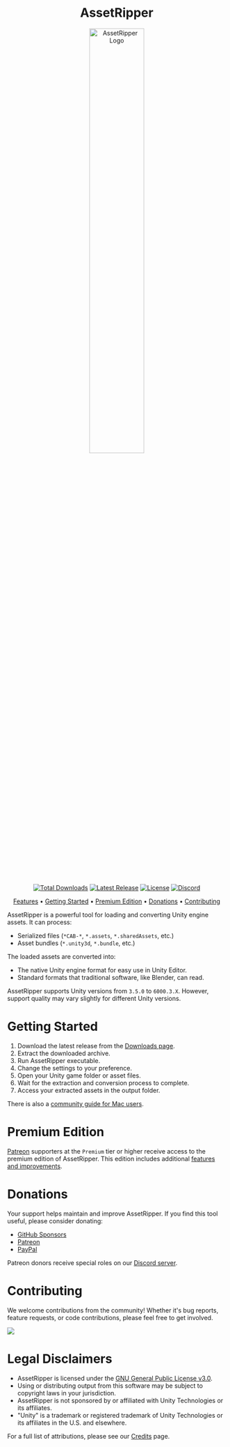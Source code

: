 <h1 align="center">AssetRipper</h1>

<p align="center">
  <img src="https://github.com/AssetRipper/AssetRipper/raw/master/Media/Images/2D_Logo/AssetRipperLogoBackground.png" alt="AssetRipper Logo" width="50%">
</p>

<p align="center">
  <a href="https://github.com/AssetRipper/AssetRipper/releases"><img src="https://img.shields.io/github/downloads/AssetRipper/AssetRipper/total.svg?label=Downloads&logo=github" alt="Total Downloads"></a>
  <a href="https://github.com/AssetRipper/AssetRipper/releases/latest"><img src="https://img.shields.io/github/v/release/AssetRipper/AssetRipper?label=Release&logo=github" alt="Latest Release"></a>
  <a href="https://github.com/AssetRipper/AssetRipper/blob/master/LICENSE.md"><img src="https://img.shields.io/github/license/AssetRipper/AssetRipper?label=License&logo=gnu" alt="License"></a>
  <a href="https://discord.gg/XqXa53W2Yh"><img src="https://img.shields.io/discord/867514400701153281?label=Discord&logo=discord&color=5865F2" alt="Discord"></a>
</p>

<p align="center">
  <a href="#Features">Features</a> •
  <a href="#getting-started">Getting Started</a> •
  <a href="#premium-edition">Premium Edition</a> •
  <a href="#Donations">Donations</a> •
  <a href="#contributing">Contributing</a>
</p>

AssetRipper is a powerful tool for loading and converting Unity engine assets. It can process:
- Serialized files (`*CAB-*`, `*.assets`, `*.sharedAssets`, etc.)
- Asset bundles (`*.unity3d`, `*.bundle`, etc.)

The loaded assets are converted into:
- The native Unity engine format for easy use in Unity Editor.
- Standard formats that traditional software, like Blender, can read.

AssetRipper supports Unity versions from `3.5.0` to `6000.3.X`. However, support quality may vary slightly for different Unity versions.

# Getting Started

1. Download the latest release from the [Downloads page](https://assetripper.github.io/AssetRipper/articles/Downloads.html).
2. Extract the downloaded archive.
3. Run AssetRipper executable.
4. Change the settings to your preference.
5. Open your Unity game folder or asset files.
6. Wait for the extraction and conversion process to complete.
7. Access your extracted assets in the output folder.

There is also a [community guide for Mac users](https://assetripper.github.io/AssetRipper/articles/RunningOnMac.html).

# Premium Edition

[Patreon](https://www.patreon.com/ds5678) supporters at the `Premium` tier or higher receive access to the premium edition of AssetRipper. This edition includes additional [features and improvements](https://assetripper.github.io/AssetRipper/articles/PremiumFeatures.html).

# Donations

Your support helps maintain and improve AssetRipper. If you find this tool useful, please consider donating:

- [GitHub Sponsors](https://github.com/sponsors/ds5678)
- [Patreon](https://www.patreon.com/ds5678)
- [PayPal](https://paypal.me/ds5678)

Patreon donors receive special roles on our [Discord server](https://discord.gg/XqXa53W2Yh).

# Contributing

We welcome contributions from the community! Whether it's bug reports, feature requests, or code contributions, please feel free to get involved.

<a href="https://github.com/AssetRipper/AssetRipper/graphs/contributors">
  <img src="https://contrib.rocks/image?repo=AssetRipper/AssetRipper"/>
</a>

# Legal Disclaimers

- AssetRipper is licensed under the [GNU General Public License v3.0](https://github.com/AssetRipper/AssetRipper/blob/master/LICENSE.md).
- Using or distributing output from this software may be subject to copyright laws in your jurisdiction.
- AssetRipper is not sponsored by or affiliated with Unity Technologies or its affiliates.
- "Unity" is a trademark or registered trademark of Unity Technologies or its affiliates in the U.S. and elsewhere.

For a full list of attributions, please see our [Credits](articles/Credits.md) page.